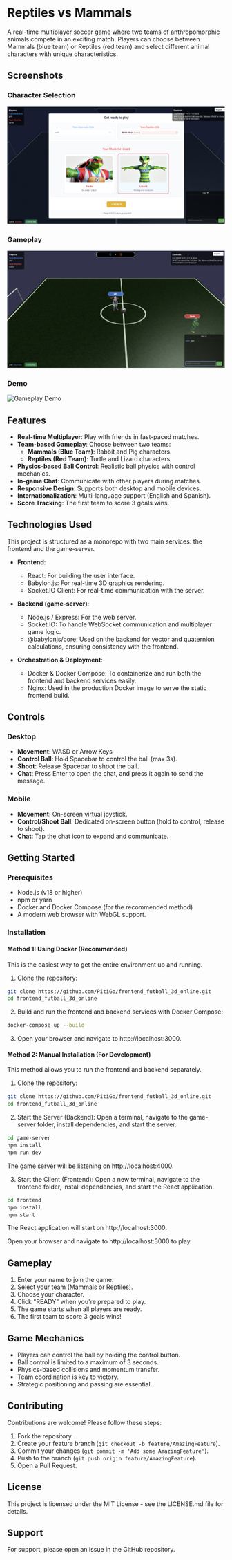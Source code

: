 # Reptiles vs Mammals

A real-time multiplayer soccer game where two teams of anthropomorphic animals compete in an exciting match. Players can choose between Mammals (blue team) or Reptiles (red team) and select different animal characters with unique characteristics.

## Screenshots

### Character Selection
![alt text](screen1.png)

### Gameplay
![alt text](screen2.png)

### Demo
![Gameplay Demo](video_play.gif)




## Features

- **Real-time Multiplayer**: Play with friends in fast-paced matches.
- **Team-based Gameplay**: Choose between two teams:
  - **Mammals (Blue Team)**: Rabbit and Pig characters.
  - **Reptiles (Red Team)**: Turtle and Lizard characters.
- **Physics-based Ball Control**: Realistic ball physics with control mechanics.
- **In-game Chat**: Communicate with other players during matches.
- **Responsive Design**: Supports both desktop and mobile devices.
- **Internationalization**: Multi-language support (English and Spanish).
- **Score Tracking**: The first team to score 3 goals wins.

## Technologies Used

This project is structured as a monorepo with two main services: the frontend and the game-server.

- **Frontend**:
  - React: For building the user interface.
  - Babylon.js: For real-time 3D graphics rendering.
  - Socket.IO Client: For real-time communication with the server.

- **Backend (game-server)**:
  - Node.js / Express: For the web server.
  - Socket.IO: To handle WebSocket communication and multiplayer game logic.
  - @babylonjs/core: Used on the backend for vector and quaternion calculations, ensuring consistency with the frontend.

- **Orchestration & Deployment**:
  - Docker & Docker Compose: To containerize and run both the frontend and backend services easily.
  - Nginx: Used in the production Docker image to serve the static frontend build.

## Controls

### Desktop
- **Movement**: WASD or Arrow Keys
- **Control Ball**: Hold Spacebar to control the ball (max 3s).
- **Shoot**: Release Spacebar to shoot the ball.
- **Chat**: Press Enter to open the chat, and press it again to send the message.

### Mobile
- **Movement**: On-screen virtual joystick.
- **Control/Shoot Ball**: Dedicated on-screen button (hold to control, release to shoot).
- **Chat**: Tap the chat icon to expand and communicate.

## Getting Started

### Prerequisites
- Node.js (v18 or higher)
- npm or yarn
- Docker and Docker Compose (for the recommended method)
- A modern web browser with WebGL support.

### Installation

#### Method 1: Using Docker (Recommended)
This is the easiest way to get the entire environment up and running.

1) Clone the repository:
```bash
git clone https://github.com/PitiGo/frontend_futball_3d_online.git
cd frontend_futball_3d_online
```

2) Build and run the frontend and backend services with Docker Compose:
```bash
docker-compose up --build
```

3) Open your browser and navigate to http://localhost:3000.

#### Method 2: Manual Installation (For Development)
This method allows you to run the frontend and backend separately.

1) Clone the repository:
```bash
git clone https://github.com/PitiGo/frontend_futball_3d_online.git
cd frontend_futball_3d_online
```

2) Start the Server (Backend):
Open a terminal, navigate to the game-server folder, install dependencies, and start the server.
```bash
cd game-server
npm install
npm run dev
```
The game server will be listening on http://localhost:4000.

3) Start the Client (Frontend):
Open a new terminal, navigate to the frontend folder, install dependencies, and start the React application.
```bash
cd frontend
npm install
npm start
```
The React application will start on http://localhost:3000.

Open your browser and navigate to http://localhost:3000 to play.

## Gameplay

1. Enter your name to join the game.
2. Select your team (Mammals or Reptiles).
3. Choose your character.
4. Click "READY" when you're prepared to play.
5. The game starts when all players are ready.
6. The first team to score 3 goals wins!

## Game Mechanics

- Players can control the ball by holding the control button.
- Ball control is limited to a maximum of 3 seconds.
- Physics-based collisions and momentum transfer.
- Team coordination is key to victory.
- Strategic positioning and passing are essential.

## Contributing

Contributions are welcome! Please follow these steps:

1. Fork the repository.
2. Create your feature branch (`git checkout -b feature/AmazingFeature`).
3. Commit your changes (`git commit -m 'Add some AmazingFeature'`).
4. Push to the branch (`git push origin feature/AmazingFeature`).
5. Open a Pull Request.

## License

This project is licensed under the MIT License - see the LICENSE.md file for details.

## Support

For support, please open an issue in the GitHub repository.
